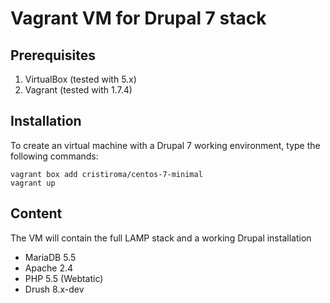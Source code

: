 Vagrant VM for Drupal 7 stack
=============================

## Prerequisites

1. VirtualBox (tested with 5.x)
2. Vagrant (tested with 1.7.4)


## Installation

To create an virtual machine with a Drupal 7 working environment, type the following commands:

```
vagrant box add cristiroma/centos-7-minimal
vagrant up
```

## Content

The VM will contain the full LAMP stack and a working Drupal installation

* MariaDB 5.5
* Apache 2.4
* PHP 5.5 (Webtatic)
* Drush 8.x-dev
